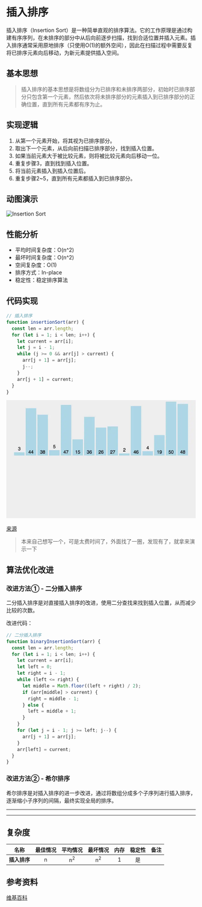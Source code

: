 # 插入排序

插入排序（Insertion Sort）是一种简单直观的排序算法。它的工作原理是通过构建有序序列，在未排序的部分中从后向前逐步扫描，找到合适位置并插入元素。插入排序通常采用原地排序（只使用O(1)的额外空间），因此在扫描过程中需要反复将已排序元素向后移动，为新元素提供插入空间。

##  基本思想

> 插入排序的基本思想是将数组分为已排序和未排序两部分，初始时已排序部分只包含第一个元素，然后依次将未排序部分的元素插入到已排序部分的正确位置，直到所有元素都有序为止。

##  实现逻辑

1.  从第一个元素开始，将其视为已排序部分。
2.  取出下一个元素，从后向前扫描已排序部分，找到插入位置。
3.  如果当前元素大于被比较元素，则将被比较元素向后移动一位。
4.  重复步骤3，直到找到插入位置。
5.  将当前元素插入到插入位置后。
6.  重复步骤2~5，直到所有元素都插入到已排序部分。

## 动图演示

![Insertion Sort](https://p3-juejin.byteimg.com/tos-cn-i-k3u1fbpfcp/1178490147784f25948aabf741390277~tplv-k3u1fbpfcp-zoom-1.image)

## 性能分析

*   平均时间复杂度：O(n^2)
*   最坏时间复杂度：O(n^2)
*   空间复杂度：O(1)
*   排序方式：In-place
*   稳定性：稳定排序算法

##  代码实现

```javascript
// 插入排序
function insertionSort(arr) {
  const len = arr.length;
  for (let i = 1; i < len; i++) {
    let current = arr[i];
    let j = i - 1;
    while (j >= 0 && arr[j] > current) {
      arr[j + 1] = arr[j];
      j--;
    }
    arr[j + 1] = current;
  }
}
```


![insertion_sort](./images/insertion_sort.webp)

[来源](https://visualgo.net/zh)

> 本来自己想写一个，可是太费时间了，外面找了一圈，发现有了，就拿来演示一下

## 算法优化改进

### 改进方法① - 二分插入排序

二分插入排序是对直接插入排序的改进，使用二分查找来找到插入位置，从而减少比较的次数。

改进代码：

```javascript
// 二分插入排序
function binaryInsertionSort(arr) {
  const len = arr.length;
  for (let i = 1; i < len; i++) {
    let current = arr[i];
    let left = 0;
    let right = i - 1;
    while (left <= right) {
      let middle = Math.floor((left + right) / 2);
      if (arr[middle] > current) {
        right = middle - 1;
      } else {
        left = middle + 1;
      }
    }
    for (let j = i - 1; j >= left; j--) {
      arr[j + 1] = arr[j];
    }
    arr[left] = current;
  }
}
```

### 改进方法② - 希尔排序

希尔排序是对插入排序的进一步改进，通过将数组分成多个子序列进行插入排序，逐渐缩小子序列的间隔，最终实现全局的排序。

***

***

## 复杂度

| 名称                  | 最佳情况          | 平均情况             | 最坏情况               | 内存      | 稳定性    | 备注      |
| --------------------- | :-------------: | :-----------------: | :-----------------: | :-------: | :-------: | :-------- |
| **插入排序**          | n               | n<sup>2</sup>       | n<sup>2</sup>       | 1         | 是       |           |

## 参考资料

[维基百科](https://en.wikipedia.org/wiki/Insertion_sort)